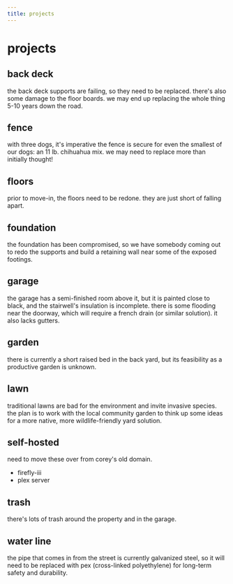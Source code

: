 ```yaml
---
title: projects
---
```


# projects

## back deck

the back deck supports are failing, so they need to be replaced. there's also some damage to the floor boards. we may end up replacing the whole thing 5-10 years down the road.

## fence

with three dogs, it's imperative the fence is secure for even the smallest of our dogs: an 11 lb. chihuahua mix. we may need to replace more than initially thought!

## floors

prior to move-in, the floors need to be redone. they are just short of falling apart.

## foundation

the foundation has been compromised, so we have somebody coming out to redo the supports and build a retaining wall near some of the exposed footings.

## garage

the garage has a semi-finished room above it, but it is painted close to black, and the stairwell's insulation is incomplete. there is some flooding near the doorway, which will require a french drain (or similar solution). it also lacks gutters.

## garden

there is currently a short raised bed in the back yard, but its feasibility as a productive garden is unknown.

## lawn

traditional lawns are bad for the environment and invite invasive species. the plan is to work with the local community garden to think up some ideas for a more native, more wildlife-friendly yard solution.

## self-hosted

need to move these over from corey's old domain.

- firefly-iii
- plex server

## trash

there's lots of trash around the property and in the garage.

## water line

the pipe that comes in from the street is currently galvanized steel, so it will need to be replaced with pex (cross-linked polyethylene) for long-term safety and durability.